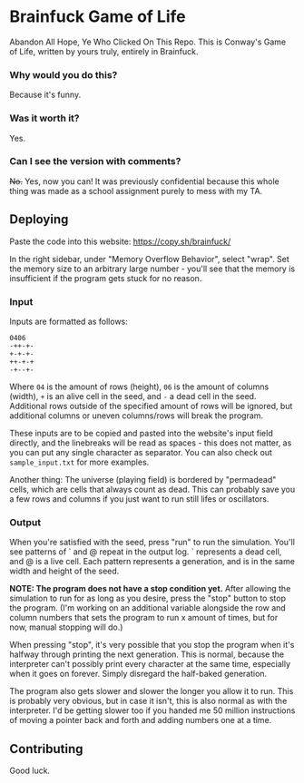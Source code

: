 # Brainfuck Game of Life

Abandon All Hope, Ye Who Clicked On This Repo. This is Conway's Game of Life, written by yours truly, entirely in Brainfuck.

### Why would you do this?

Because it's funny.

### Was it worth it?

Yes.

### Can I see the version with comments?

~~No.~~ Yes, now you can! It was previously confidential because this whole thing was made as a school assignment purely to mess with my TA.

## Deploying

Paste the code into this website: https://copy.sh/brainfuck/

In the right sidebar, under "Memory Overflow Behavior", select "wrap". Set the memory size to an arbitrary large number - you'll see that the memory is insufficient if the program gets stuck for no reason.

### Input

Inputs are formatted as follows:
```
0406
-++-+-
+-+-+-
++-+-+
-+--+-
```
Where `04` is the amount of rows (height), `06` is the amount of columns (width), `+` is an alive cell in the seed, and `-` a dead cell in the seed. Additional rows outside of the specified amount of rows will be ignored, but additional columns or uneven columns/rows will break the program.

These inputs are to be copied and pasted into the website's input field directly, and the linebreaks will be read as spaces - this does not matter, as you can put any single character as separator. You can also check out `sample_input.txt` for more examples.

Another thing: The universe (playing field) is bordered by "permadead" cells, which are cells that always count as dead. This can probably save you a few rows and columns if you just want to run still lifes or oscillators.

### Output

When you're satisfied with the seed, press "run" to run the simulation. You'll see patterns of \` and @ repeat in the output log. ` represents a dead cell, and @ is a live cell. Each pattern represents a generation, and is in the same width and height of the seed.

**NOTE: The program does not have a stop condition yet.** After allowing the simulation to run for as long as you desire, press the "stop" button to stop the program. (I'm working on an additional variable alongside the row and column numbers that sets the program to run x amount of times, but for now, manual stopping will do.)

When pressing "stop", it's very possible that you stop the program when it's halfway through printing the next generation. This is normal, because the interpreter can't possibly print every character at the same time, especially when it goes on forever. Simply disregard the half-baked generation.

The program also gets slower and slower the longer you allow it to run. This is probably very obvious, but in case it isn't, this is also normal as with the interpreter. I'd be getting slower too if you handed me 50 million instructions of moving a pointer back and forth and adding numbers one at a time.

## Contributing

Good luck.